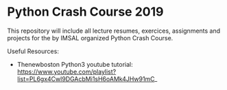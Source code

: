 # Python Crash Course 2019

This repository will include all lecture resumes, exercices, assignments and projects for the by IMSAL organized Python Crash Course.

Useful Resources:
* Thenewboston Python3 youtube tutorial: https://www.youtube.com/playlist?list=PL6gx4Cwl9DGAcbMi1sH6oAMk4JHw91mC_
